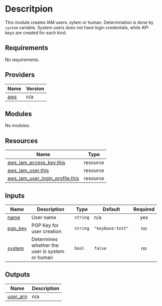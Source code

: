 # Descritpion
This module creates IAM users: sytem or human. Determination is done by `system` variable. System users does not have login credentials, while API keys are created for each kind.
## Requirements

No requirements.

## Providers

| Name | Version |
|------|---------|
| <a name="provider_aws"></a> [aws](#provider\_aws) | n/a |

## Modules

No modules.

## Resources

| Name | Type |
|------|------|
| [aws_iam_access_key.this](https://registry.terraform.io/providers/hashicorp/aws/latest/docs/resources/iam_access_key) | resource |
| [aws_iam_user.this](https://registry.terraform.io/providers/hashicorp/aws/latest/docs/resources/iam_user) | resource |
| [aws_iam_user_login_profile.this](https://registry.terraform.io/providers/hashicorp/aws/latest/docs/resources/iam_user_login_profile) | resource |

## Inputs

| Name | Description | Type | Default | Required |
|------|-------------|------|---------|:--------:|
| <a name="input_name"></a> [name](#input\_name) | User name | `string` | n/a | yes |
| <a name="input_pgp_key"></a> [pgp\_key](#input\_pgp\_key) | PGP Key for user creation | `string` | `"keybase:test"` | no |
| <a name="input_system"></a> [system](#input\_system) | Determines whether the user is system or human | `bool` | `false` | no |

## Outputs

| Name | Description |
|------|-------------|
| <a name="output_user_arn"></a> [user\_arn](#output\_user\_arn) | n/a |
